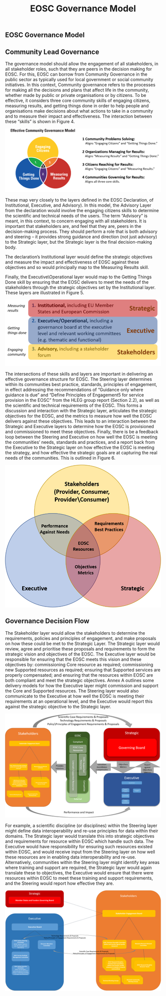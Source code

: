 ﻿---
title: EOSC Governance Model
menu: Governance Model
weight: 4
---

EOSC Governance Model
---------------------

## Community Lead Governance

The governance model should allow the engagement of all stakeholders, in all stakeholder roles, such that they are peers in the decision making for EOSC. For this, EOSC can borrow from Community Governance in the public sector as typically used for local government or social community initiatives. In this context, Community governance refers to the processes for making all the decisions and plans that affect life in the community, whether made by public or private organisations or by citizens. To be effective, it considers three core community skills of engaging citizens, measuring results, and getting things done in order to help people and organisations make decisions about what actions to take in a community and to measure their impact and effectiveness.  The interaction between these “skills” is shown in Figure 4. 

![Community Governance](assets/CommunityGovernance.png) 

These map very closely to the layers defined in the EOSC Declaration, of Institutional, Executive, and Advisory). In this model, the Advisory Layer from the declaration would involve the engaging citizens skills to determine the scientific and technical needs of the users. The term “Advisory” is meant, in this context, to concern engaging with all stakeholders. It is important that stakeholders are, and feel that they are, peers in the decision-making process. They should perform a role that is both advisory and steering – it provides strong guidance and direction (not just advisory) to the Strategic layer, but the Strategic layer is the final decision-making body.  


The declaration’s Institutional layer would define the strategic objectives and measure the impact and effectiveness of EOSC against these objectives and so would principally map to the Measuring Results skill. 

Finally, the Executive\Operational layer would map to the Getting Things Done skill by ensuring that the EOSC delivers to meet the needs of the stakeholders through the strategic objectives set by the Institutional layer. These layers are illustrated in Figure 5.

![EOSC Governance Layers](assets/EOSCGovernanceLayers.png)

The intersections of these skills and layers are important in delivering an effective governance structure for EOSC. The Steering layer determines within its communities best practice, standards, principles of engagement, in effect addressing the recommendations of “Guidance only where guidance is due” and “Define Principles of Engagement5 for service provision in the EOSC” from the HLEG group report (Section 2.2), as well as the scientific and technical requirements of the EOSC. This forms a discussion and interaction with the Strategic layer, articulates the strategic objectives for the EOSC, and the metrics to measure how well the EOSC delivers against these objectives. This leads to an interaction between the Strategic and Executive layers to determine how the EOSC is provisioned and commissioned to meet these objectives. Finally, there is be a feedback loop between the Steering and Executive on how well the EOSC is meeting the communities’ needs, standards and practices, and a report back from the Executive to the Strategic layer on how effective the EOSC is meeting the strategy, and how effective the strategic goals are at capturing the real needs of the communities. This is outlined in Figure 6.

![EOSC Community Governance Model](assets/EOSCCommunityGovernanceModel.png) 

## Governance Decision Flow

The Stakeholder layer would allow the stakeholders to determine the requirements, policies and principles of engagement, and make proposals on how these could be met to the Strategic Layer. The Strategic layer would review, agree and prioritise these proposals and requirements to form the strategic vision and objectives of the EOSC. The Executive layer would be responsible for ensuring that the EOSC meets this vision and these objectives by: commissioning Core resource as required; commissioning new Supported resources as required; ensuring that Supported services are properly compensated; and ensuring that the resources within EOSC are both compliant and meet the strategic objectives. Annex A outlines some delivery models for how the Executive layer might commission and support the Core and Supported resources. The Steering layer would also communicate to the Executive at how well the EOSC is meeting their requirements at an operational level, and the Executive would report this against the strategic objective to the Strategic layer.

![Governance Decision Flow](assets/GovernanceDecisionFlow.png)
 
For example, a scientific discipline (or disciplines) within the Steering layer might define data interoperability and re-use principles for data within their domains. The Strategic layer would translate this into strategic objectives and requirements for resource within EOSC which handle such data. The Executive would have responsibility for ensuring such resources existed within EOSC, and would receive input from the Steering layer on how well these resources are in enabling data interoperability and re-use. Alternatively, communities within the Steering layer might identify key areas where training and support are required, the Strategic layer would again translate these to objectives, the Executive would ensure that there were resources within EOSC to meet these training and support requirements, and the Steering would report how effective they are.

![Governance Decision Flow](assets/MasterView.png)